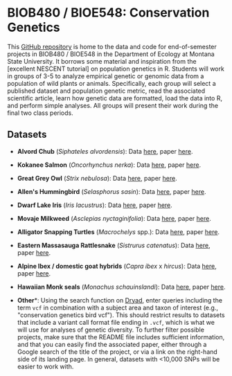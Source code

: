 # BIOB480 / BIOE548: Conservation Genetics

This [GitHub repository](https://docs.github.com/en/repositories/creating-and-managing-repositories/about-repositories) is home to the data and code for 
end-of-semester projects in BIOB480 / BIOE548 in the Department of Ecology at Montana State University. It borrows some material and inspiration from the [excellent NESCENT tutorial] on population genetics in R. 
Students will work in groups of 3-5 to analyze empirical genetic or genomic data from a population of wild plants or animals. Specifically, each group will select a published dataset and population 
genetic metric, read the associated scientific article, learn how genetic data are formatted, load the data into R, and perform simple analyses. All groups 
will present their work during the final two class periods. 

## Datasets

- **Alvord Chub** (*Siphateles alvordensis*): Data [here](https://doi.org/10.5061/dryad.ct362tv), paper [here](https://doi.org/10.1007/s10592-019-01148-6).

- **Kokanee Salmon** (*Oncorhynchus nerka*): Data [here](https://doi.org/10.5061/dryad.ffbg79cvz), paper [here](https://doi.org/10.1007/s10592-021-01418-2).

- **Great Grey Owl** (*Strix nebulosa*): Data [here](https://doi.org/10.5061/dryad.1rn8pk0qm), paper [here](https://doi.org/10.1007/s10592-020-01280-8).

- **Allen's Hummingbird** (*Selasphorus sasin*): Data [here](https://doi.org/10.5061/dryad.zgmsbcc84), paper [here](https://doi.org/10.1007/s10592-020-01303-4).


- **Dwarf Lake Iris** (*Iris lacustrus*): Data [here](https://doi.org/10.5061/dryad.xwdbrv1jh), paper [here](https://doi.org/10.3390/plants12132557).


 - **Movaje Milkweed** (*Asclepias nyctaginifolia*): Data [here](https://doi.org/10.5061/dryad.59zw3r28c), paper [here](https://doi.org/10.1111/csp2.12987).


 - **Alligator Snapping Turtles** (*Macrochelys* spp.): Data [here](https://doi.org/10.7291/D17H67), paper [here](https://doi.org/10.1656/058.022.0sp1201).

 - **Eastern Massasauga Rattlesnake** (*Sistrurus catenatus*): Data [here](https://doi.org/10.5061/dryad.hmgqnk9mf), paper [here](https://doi.org/10.1002/eap.2793).

- **Alpine Ibex / domestic goat hybrids** (*Capra ibex* x *hircus*): Data [here](https://doi.org/10.5061/dryad.qnk98sfrp), paper [here](https://doi.org/10.1111/eva.13761).  

- **Hawaiian Monk seals** (*Monachus schauinslandi*): Data [here](https://doi.org/10.5061/dryad.djh9w0w72), paper [here](https://doi.org/10.3354/esr01308).  

- **Other***: Using the search function on [Dryad](https://datadryad.org/stash), enter queries including the term `vcf` in combination with a subject area and taxon of interest (e.g., "conservation genetics bird vcf"). This should restrict results to datasets that include a variant call format file ending in `.vcf`, which is what we will use for analyses of genetic diversity. To further filter possible projects, make sure that the README file includes sufficient information, and that you can easily find the associated paper, either through a Google search of the title of the project, or via a link on the right-hand side of its landing page. In general, datasets with <10,000 SNPs will be easier to work with. 

